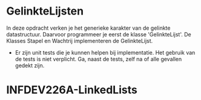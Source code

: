 # GelinkteLijsten

In deze opdracht verken je het generieke karakter van de gelinkte datastructuur. 
Daarvoor programmeer je eerst de klasse 'GelinkteLijst'.
De Klasses Stapel en Wachtrij implementeren de GelinkteLijst.

- Er zijn unit tests die je kunnen helpen bij implementatie. Het gebruik van de
tests is niet verplicht. Ga, naast de tests, zelf na of alle gevallen gedekt zijn.

# INFDEV226A-LinkedLists
